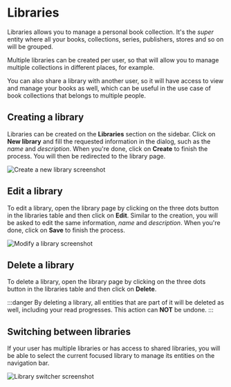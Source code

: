 # Libraries

Libraries allows you to manage a personal book collection. It's the
_super_ entity where all your books, collections, series,
publishers, stores and so on will be grouped.

Multiple libraries can be created per user, so that will allow you
to manage multiple collections in different places, for example.

You can also share a library with another user, so it will have access
to view and manage your books as well, which can be useful in the use
case of book collections that belongs to multiple people.

## Creating a library

Libraries can be created on the **Libraries** section on the sidebar.
Click on **New library** and fill the requested information in the
dialog, such as the _name_ and _description_. When you're done,
click on **Create** to finish the process. You will then be redirected
to the library page.

![Create a new library screenshot](/images/create-a-new-library.png "Create a new library dialog.")

## Edit a library

To edit a library, open the library page by clicking on the three dots
button in the libraries table and then click on **Edit**. Similar to
the creation, you will be asked to edit the same information, _name_
and _description_. When you're done, click on **Save** to finish
the process.

![Modify a library screenshot](/images/modify-a-library.png "Modify a library dialog.")

## Delete a library

To delete a library, open the library page by clicking on the three
dots button in the libraries table and then click on **Delete**.

:::danger
By deleting a library, all entities that are part of it will be deleted
as well, including your read progresses. This action can **NOT** be undone.
:::

## Switching between libraries

If your user has multiple libraries or has access to shared libraries,
you will be able to select the current focused library to manage its
entities on the navigation bar.

![Library switcher screenshot](/images/library-switcher.png "Library switcher listbox at the navigation bar.")
